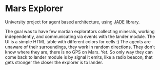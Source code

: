 # Mars Explorer

University project for agent based architecture, using [JADE](https://jade.tilab.com) library.

The goal was to have few martian explorators collecting minerals, working independently, and communicating via events with the lander module. The UI is a simple HTML table with different colors for cells :)
The agents are unaware of their surroundings, they work in random directions. They don't know where they are, there is no GPS on Mars. Yet. So only way they can come back to lander module is by signal it emits, like a radio beacon, that gets stronger the closer the explorer is to lander.
